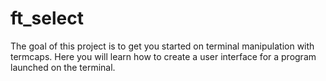 # ft_select
The goal of this project is to get you started on terminal manipulation with termcaps. Here you will learn how to create a user interface for a program launched on the terminal.
